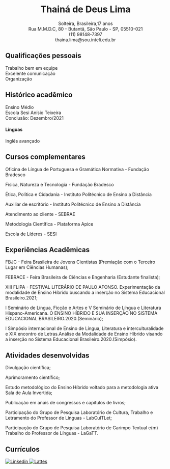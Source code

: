 <!DOCTYPE html>
<html>
<head>
<title>Meu currículo</title>
<link href="estilos/estilocss.css" rel="stylesheet">
</head>
<body>

<h1><center>Thainá de Deus Lima</h1>
<p><center>Solteira, Brasileira,17 anos <br/>
Rua M.M.D.C, 80 - Butantã, São Paulo - SP, 05510-021<br/>
(11) 98148-7397<br/>
thaina.lima@sou.inteli.edu.br</center>

<h2>Qualificações pessoais</h2>
<p>Trabalho bem em equipe<br/>
       Excelente comunicação <br/>
       Organização
</p>


<h2>Histórico acadêmico</h2>
<p>Ensino Médio<br/>
Escola Sesi Anísio Teixeira<br/>
Conclusão: Dezembro/2021<br/>

<h4>Línguas</h4>
<p>Inglês avançado<p>

<h2>Cursos complementares</h2>
<p>Oficina de Língua de Portuguesa e Gramática Normativa - Fundação Bradesco<br/>
<p>Física, Natureza e Tecnologia - Fundação Bradesco<br/>
<p>Ética, Política e Cidadania - Instituto Politécnico de Ensino a Distância<br/>
<p>Auxiliar de escritório - Instituto Politécnico de Ensino a Distância<br/>
<p>Atendimento ao cliente - SEBRAE<br/>
<p>Metodologia Científica - Plataforma Apice<br/>
<p>Escola de Líderes - SESI<p>

<h2>Experiências Acadêmicas</h2>
<p>FBJC - Feira Brasileira de Jovens Cientistas (Premiação com o Terceiro Lugar em Ciências Humanas);<br/>
<p>FEBRACE - Feira Brasileira de Ciências e Engenharia (Estudante finalista);<br/>
<p>XIII FLIPA - FESTIVAL LITERÁRIO DE PAULO AFONSO. Experimentação da modalidade de Ensino Híbrido buscando a inserção no Sistema Educacional Brasileiro.2021;<br/>
<p>I Seminário de Língua, Ficção e Artes e V Seminário de Língua e Literatura Hispano-Americana. O ENSINO HÍBRIDO E SUA INSERÇÃO NO SISTEMA EDUCACIONAL BRASILEIRO.2020.(Seminário);<br/>
<p>I Simpósio internacional de Ensino de Língua, Literatura e interculturalidade e XIX encontro de Letras.Análise da Modalidade de Ensino Híbrido visando a inserção no Sistema Educacional Brasileiro.2020.(Simpósio).

<h2>Atividades desenvolvidas</h2>
<p>Divulgação científica;<br/>
<p>Aprimoramento científico;<br/>
<p>Estudo metodológico do Ensino Híbrido voltado para a metodologia ativa Sala de Aula Invertida;<br/>
<p>Publicação em anais de congressos e capítulos de livros;<br/>
<p>Participação do Grupo de Pesquisa Laboratório de Cultura, Trabalho e Letramento do Professor de Línguas - LabCulTLet;<br/>
<p>Participação do Grupo de Pesquisa Laboratório de Garimpo Textual e(m) Trabalho do Professor de Línguas - LaGaTT.

<h2>Currículos</h2>
<a href="https://www.linkedin.com/in/thain%C3%A1-lima-169177232/">
<img src="C:\Users\Inteli\Pictures\linkedin" alt= "Linkedin" 
href="http://lattes.cnpq.br/8725830142676034"/>
<img scr="C:\Users\Inteli\Pictures\lattes" alt="Lattes"
</a>
